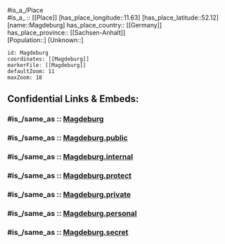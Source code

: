 ﻿---
confidential: public
isDeleted: false
location:
- 52.12
- 11.63
mapmarker: city
mapzoom:
- 7
- 12
SpocWebEntityId: 32212
tags:
- geo/City
type: City
---

#is_a_/Place  
#is_a_ :: [[Place]] 
[has_place_longitude::11.63] 
[has_place_latitude::52.12] 
[name::Magdeburg] 
has_place_country:: [[Germany]]  
has_place_province:: [[Sachsen-Anhalt]]  
[Population::] 
[Unknown::] 


```leaflet
id: Magdeburg
coordinates: [[Magdeburg]] 
markerFile: [[Magdeburg]] 
defaultZoom: 11 
maxZoom: 18
```


## Confidential Links & Embeds: 

### #is_/same_as :: [Magdeburg](/_Standards/Earth/Continent/Europe/Europe~Central/Germany/Germany~East/Sachsen-Anhalt/counties~SA/Magdeburg.md) 

### #is_/same_as :: [Magdeburg.public](/_public/Earth/Continent/Europe/Europe~Central/Germany/Germany~East/Sachsen-Anhalt/counties~SA/Magdeburg.public.md) 

### #is_/same_as :: [Magdeburg.internal](/_internal/Earth/Continent/Europe/Europe~Central/Germany/Germany~East/Sachsen-Anhalt/counties~SA/Magdeburg.internal.md) 

### #is_/same_as :: [Magdeburg.protect](/_protect/Earth/Continent/Europe/Europe~Central/Germany/Germany~East/Sachsen-Anhalt/counties~SA/Magdeburg.protect.md) 

### #is_/same_as :: [Magdeburg.private](/_private/Earth/Continent/Europe/Europe~Central/Germany/Germany~East/Sachsen-Anhalt/counties~SA/Magdeburg.private.md) 

### #is_/same_as :: [Magdeburg.personal](/_personal/Earth/Continent/Europe/Europe~Central/Germany/Germany~East/Sachsen-Anhalt/counties~SA/Magdeburg.personal.md) 

### #is_/same_as :: [Magdeburg.secret](/_secret/Earth/Continent/Europe/Europe~Central/Germany/Germany~East/Sachsen-Anhalt/counties~SA/Magdeburg.secret.md)

